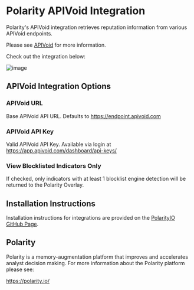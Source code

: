 # Polarity APIVoid Integration

Polarity's APIVoid integration retrieves reputation information from various APIVoid endpoints.

Please see [APIVoid](https://www.apivoid.com/) for more information.

Check out the integration below: 

![image](https://user-images.githubusercontent.com/22529325/125318061-8163a700-e307-11eb-91b8-85180dd0eefc.png)

## APIVoid Integration Options

### APIVoid URL
Base APIVoid API URL. Defaults to https://endpoint.apivoid.com

### APIVoid API Key
Valid APIVoid API Key. Available via login at https://app.apivoid.com/dashboard/api-keys/

### View Blocklisted Indicators Only
If checked, only indicators with at least 1 blocklist engine detection will be returned to the Polarity Overlay.

## Installation Instructions
Installation instructions for integrations are provided on the [PolarityIO GitHub Page](https://polarityio.github.io/).

## Polarity
Polarity is a memory-augmentation platform that improves and accelerates analyst decision making.  For more information about the Polarity platform please see:

https://polarity.io/
